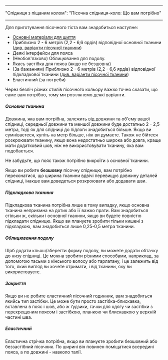 - - -
"Спідниця з піщаним колом": "Пісочна спідниця-коло: Що вам потрібно"
- - -

Для приготування пісочного тіста вам знадобиться наступне:

- [Основні матеріали для шиття](/docs/sewing/basic-sewing-supplies)
- Приблизно 2 - 6 метрів (2,2 - 6,6 ярдів) відповідної основної тканини ([див. варіанти пісочної тканини](/docs/patterns/sandy/fabric))
- Деякі інтерфейси для пояса
- (Необов'язково) Облицювання для подолу.
- Якась застібка для пояса (якщо не безшовна)
- (За бажанням) Приблизно 2 - 6 метрів (2,2 - 6,6 ярдів) відповідної підкладкової тканини ([див. варіанти пісочної тканини](/docs/patterns/sandy/fabric))
- Еластичний (за потреби)

Через безліч різних стилів пісочного кольору важко точно сказати, що саме вам потрібно, тому ми розглянемо деякі варіанти.

##### Основна тканина

Довжина, яка вам потрібна, залежить від довжини та об'єму вашої спідниці, середньої довжини та меншої довжини буде достатньо 2 - 2,5 метра, тоді як для спідниці до підлоги знадобиться більше. Якщо ви сумніваєтеся, купіть на метр більше, ніж ви думаєте. Також не бійтеся розкроювати тканину, якщо вона недостатньо широка або довга, краще мати додатковий шов, ніж не використовувати тканину, яка вам подобається.

<Note>

Не забудьте, що пояс також потрібно викроїти з основної тканини.

</Note>

<Warning>  

Якщо ви робите **безшовну** пісочну спідницю, вам потрібно переконатися, що ширина тканини вдвічі перевищує довжину деталей спідниці, інакше вам доведеться розкроювати або додавати шви.

</Warning>

##### Підкладкова тканина

Підкладкова тканина потрібна лише в тому випадку, якщо основна тканина неприємна на дотик або її важко прати. Вам знадобиться стільки ж, скільки і основної тканини, якщо ви будете повністю підкладати спідницю. Якщо ви плануєте зробити тільки кишені з підкладкою, вам знадобиться лише 0,25-0,5 метра тканини.

##### Облицювання подолу

Щоб додати кльош/зберегти форму подолу, ви можете додати обтачку до низу спідниці. Це можна зробити різними способами, наприклад, за допомогою тасьми з кінського волосу або тарлатану, і це залежить від того, який вигляд ви хочете отримати, і від тканини, яку ви використовуєте.

##### Закриття

Якщо ви не робите еластичний пісочний годинник, вам знадобиться якийсь тип застібки. Це може бути просто застібка-блискавка, вставлена в пояс і шов, або ж ґудзики, гачки для одягу чи застібки з перехрещеним поясом і застібкою, планкою чи блискавкою у верхній частині шва.

##### Еластичний

Еластична стрічка потрібна, якщо ви плануєте зробити безшовний або беззастібний пісочник. По ширині він повинен поміщатися всередині пояса, а по довжині - навколо талії.
